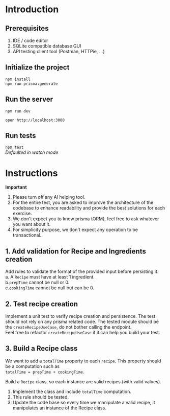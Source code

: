 # Introduction 

## Prerequisites
1. IDE / code editor
2. SQLite compatible database GUI
3. API testing client tool (Postman, HTTPie, ...)

## Initialize the project

```
npm install
npm run prisma:generate
```

## Run the server
```
npm run dev
```

```
open http://localhost:3000
```

## Run tests
``
npm test
``  
_Defaulted in watch mode_

# Instructions
**Important** 
1. Please turn off any AI helping tool.
2. For the entire test, you are asked to improve the architecture of the codebase to enhance readability and provide the best solutions for each exercise.
2. We don't expect you to know prisma (ORM), feel free to ask whatever you want about it.
3. For simplicity purpose, we don't expect any operation to be transactional.

## 1. Add validation for Recipe and Ingredients creation
Add rules to validate the format of the provided input before persisting it.  
a. A `Recipe` must have at least 1 ingredient.  
b.`prepTime` cannot be null or 0.  
c.`cookingTime` cannot be null but can be 0.

## 2. Test recipe creation
Implement a unit test to verify recipe creation and persistence.
The test should not rely on any prisma related code.
The tested module should be the `createRecipeUseCase`, do not bother calling the endpoint.  
Feel free to refactor `createRecipeUseCase` if it can help you build your test.

## 3. Build a Recipe class
We want to add a `totalTime` property to each `recipe`.
This property should be a computation such as  
`totalTime = prepTime + cookingTime`.

Build a `Recipe` class, so each instance are valid recipes (with valid values).

1. Implement the class and include `totalTime` computation.
2. This rule should be tested.
3. Update the code base so every time we manipulate a valid recipe, it manipulates an instance of the Recipe class.  


